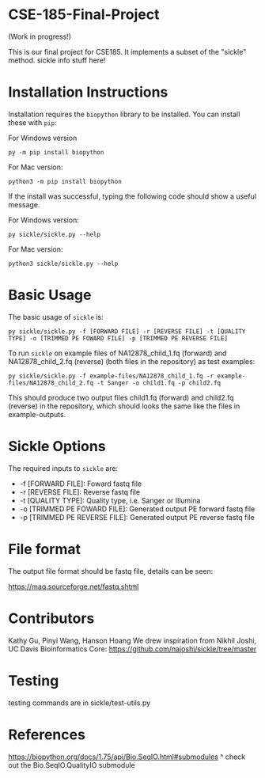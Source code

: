 # CSE-185-Final-Project
(Work in progress!)

This is our final project for CSE185. It implements a subset of the "sickle" method.
sickle info stuff here!

# Installation Instructions
Installation requires the `biopython` library to be installed. You can install these with `pip`:

For Windows version
```
py -m pip install biopython
```
For Mac version:
```
python3 -m pip install biopython
```
If the install was successful, typing the following code should show a useful message.

For Windows version:
```
py sickle/sickle.py --help 
```
For Mac version:
```
python3 sickle/sickle.py --help
```

# Basic Usage
The basic usage of `sickle` is:
```
py sickle/sickle.py -f [FORWARD FILE] -r [REVERSE FILE] -t [QUALITY TYPE] -o [TRIMMED PE FOWARD FILE] -p [TRIMMED PE REVERSE FILE] 
```
To run `sickle` on example files of NA12878_child_1.fq (forward) and NA12878_child_2.fq (reverse) (both files in the repository) as test examples:
```
py sickle/sickle.py -f example-files/NA12878_child_1.fq -r example-files/NA12878_child_2.fq -t Sanger -o child1.fq -p child2.fq
```
This should produce two output files child1.fq (forward) and child2.fq (reverse) in the repository, which should looks the same like the files in example-outputs.

# Sickle Options
The required inputs to `sickle` are: 
- -f [FORWARD FILE]: Foward fastq file
- -r [REVERSE FILE]: Reverse fastq file
- -t [QUALITY TYPE]: Quality type, i.e. Sanger or Illumina
- -o [TRIMMED PE FOWARD FILE]: Generated output PE forward fastq file
- -p [TRIMMED PE REVERSE FILE]: Generated output PE reverse fastq file

# File format
The output file format should be fastq file, details can be seen:

https://maq.sourceforge.net/fastq.shtml

# Contributors
Kathy Gu, Pinyi Wang, Hanson Hoang
We drew inspiration from Nikhil Joshi, UC Davis Bioinformatics Core: https://github.com/najoshi/sickle/tree/master

# Testing
testing commands are in sickle/test-utils.py 

# References
https://biopython.org/docs/1.75/api/Bio.SeqIO.html#submodules 
^ check out the  Bio.SeqIO.QualityIO submodule
